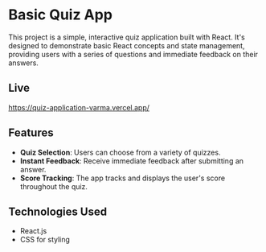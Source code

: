 # Basic Quiz App
This project is a simple, interactive quiz application built with React. It's designed to demonstrate basic React concepts and state management, providing users with a series of questions and immediate feedback on their answers.

## Live
https://quiz-application-varma.vercel.app/

## Features
- **Quiz Selection**: Users can choose from a variety of quizzes.
- **Instant Feedback**: Receive immediate feedback after submitting an answer.
- **Score Tracking**: The app tracks and displays the user's score throughout the quiz.

## Technologies Used
- React.js
- CSS for styling
